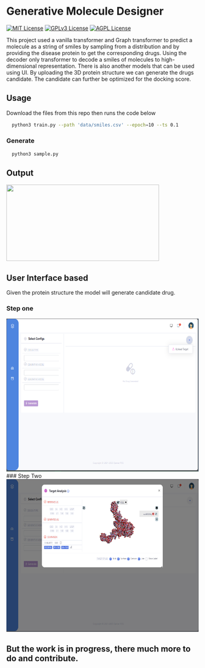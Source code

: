 
# Generative Molecule Designer

[![MIT License](https://img.shields.io/badge/License-MIT-green.svg)](https://choosealicense.com/licenses/mit/)
[![GPLv3 License](https://img.shields.io/badge/License-GPL%20v3-yellow.svg)](https://opensource.org/licenses/)
[![AGPL License](https://img.shields.io/badge/license-AGPL-blue.svg)](http://www.gnu.org/licenses/agpl-3.0)

This project used a vanilla transformer and Graph transformer to predict a molecule as a string of smiles by sampling from a distribution and by providing the disease protein to get the corresponding drugs. Using the decoder only transformer to decode a smiles of molecules to high-dimensional
representation. There is also another models that can be used using UI. By uploading the 3D protein structure we can generate the drugs candidate. The candidate can further be optimized for the docking score.

## Usage

Download the files from this repo then runs the code below

```bash
  python3 train.py --path 'data/smiles.csv' --epoch=10 --ts 0.1
```
### Generate
```bash
  python3 sample.py
```
## Output
<img src="https://th.bing.com/th/id/R.ed5e8b15a86be768e7df420458411681?rik=VqqbYRUSv5tOzg&riu=http%3a%2f%2fwww.cheminformania.com%2fwp-content%2fuploads%2f2017%2f12%2foutput_66_1.png&ehk=rEEFb6FVnqW8gaAadWW9kmBrhdxuzUm2axZ5lZIVlLA%3d&risl=&pid=ImgRaw&r=0"    width="400" height="200" />

## User Interface based
Given the protein structure the model will generate candidate drug.
### Step one
<img src="assets/step_1.png"    width="600" height="400" />
### Step Two
<img src="assets/step_2.png"    width="600" height="400" />

## But the work is in progress, there much more to do and contribute.
    

